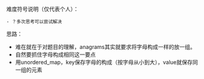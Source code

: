 难度符号说明（仅代表个人）：

	- ？多次思考可以尝试解决

思路：

- 难在就在于对题目的理解，anagrams其实就要求将字母构成一样的放一组。
- 自然要抓住字母构成相同这一要点
- 用unordered_map，key保存字母的构成（按字母从小到大），value就保存同一组的元素
